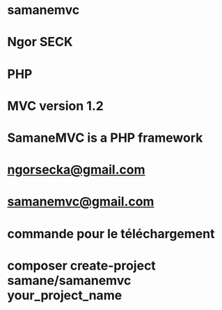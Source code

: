 
# samanemvc
# Ngor SECK
# PHP 
# MVC version 1.2
# SamaneMVC is a PHP framework
# ngorsecka@gmail.com
# samanemvc@gmail.com
# commande pour le téléchargement
# composer create-project samane/samanemvc your_project_name
